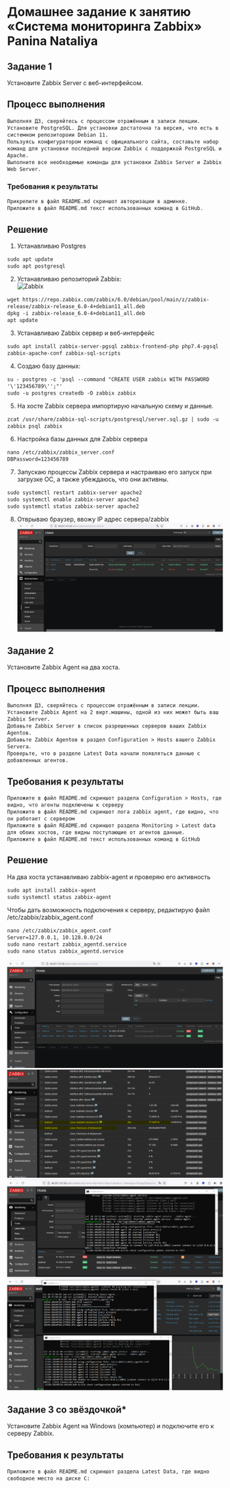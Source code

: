# Домашнее задание к занятию «Система мониторинга Zabbix» Panina Nataliya
## Задание 1

Установите Zabbix Server с веб-интерфейсом.  
## Процесс выполнения

    Выполняя ДЗ, сверяйтесь с процессом отражённым в записи лекции.
    Установите PostgreSQL. Для установки достаточна та версия, что есть в системном репозитороии Debian 11.
    Пользуясь конфигуратором команд с официального сайта, составьте набор команд для установки последней версии Zabbix с поддержкой PostgreSQL и Apache.
    Выполните все необходимые команды для установки Zabbix Server и Zabbix Web Server.

### Требования к результаты  

    Прикрепите в файл README.md скриншот авторизации в админке.
    Приложите в файл README.md текст использованных команд в GitHub.
## Решение
1.  Устанавливаю Postgres
```
sudo apt update  
sudo apt postgresql
```
2.  Устанавливаю репозиторий Zabbix:  
![Zabbix](https://www.zabbix.com/download?zabbix=6.0&os_distribution=debian&os_version=11&components=server_frontend_agent&db=pgsql&ws=apache)  
```
wget https://repo.zabbix.com/zabbix/6.0/debian/pool/main/z/zabbix-release/zabbix-release_6.0-4+debian11_all.deb
dpkg -i zabbix-release_6.0-4+debian11_all.deb  
apt update  
```
3. Устанавливаю Zabbix сервер и веб-интерфейс
```
sudo apt install zabbix-server-pgsql zabbix-frontend-php php7.4-pgsql zabbix-apache-conf zabbix-sql-scripts
```
4. Создаю базу данных:
```
su - postgres -c 'psql --command "CREATE USER zabbix WITH PASSWORD '\'123456789\'';"'
sudo -u postgres createdb -O zabbix zabbix 
```
5. На хосте Zabbix сервера импортирую начальную схему и данные.
```
zcat /usr/share/zabbix-sql-scripts/postgresql/server.sql.gz | sudo -u zabbix psql zabbix
```
6. Настройка базы данных для Zabbix сервера
```
nano /etc/zabbix/zabbix_server.conf
DBPassword=123456789
```
7. Запускаю процессы Zabbix сервера и настраиваю его запуск при загрузке ОС, а также убеждаюсь, что они активны.
```
sudo systemctl restart zabbix-server apache2
sudo systemctl enable zabbix-server apache2
sudo systemctl status zabbix-server apache2
```
8. Отврываю браузер, ввожу IP адрес сервера/zabbix
![Zabbix-users](https://github.com/nataliya-panina/zabbix1/blob/main/zabbix-users.png)
## Задание 2  
Установите Zabbix Agent на два хоста.  
## Процесс выполнения

    Выполняя ДЗ, сверяйтесь с процессом отражённым в записи лекции.
    Установите Zabbix Agent на 2 вирт.машины, одной из них может быть ваш Zabbix Server.
    Добавьте Zabbix Server в список разрешенных серверов ваших Zabbix Agentов.
    Добавьте Zabbix Agentов в раздел Configuration > Hosts вашего Zabbix Servera.
    Проверьте, что в разделе Latest Data начали появляться данные с добавленных агентов.

## Требования к результаты

    Приложите в файл README.md скриншот раздела Configuration > Hosts, где видно, что агенты подключены к серверу
    Приложите в файл README.md скриншот лога zabbix agent, где видно, что он работает с сервером
    Приложите в файл README.md скриншот раздела Monitoring > Latest data для обоих хостов, где видны поступающие от агентов данные.
    Приложите в файл README.md текст использованных команд в GitHub
    
## Решение
На два хоста устанавливаю zabbix-agent и проверяю его активность
```
sudo apt install zabbix-agent
sudo systemctl status zabbix-agent
```
Чтобы дать возможность подключения к серверу, редактирую файл /etc/zabbix/zabbix_agent.conf
```
nano /etc/zabbix/zabbix_agent.conf
Server=127.0.0.1, 10.128.0.0/24
sudo nano restart zabbix_agentd.service
sudo nano status zabbix_agentd.service
```
![Подключение](https://github.com/nataliya-panina/zabbix1/blob/main/server%2Bhost.png)
![Monitiring](https://github.com/nataliya-panina/zabbix1/blob/main/data.png)
![Host](https://github.com/nataliya-panina/zabbix1/blob/main/testhost-log.png)
![Logs](https://github.com/nataliya-panina/zabbix1/blob/main/logs_srv_host.png)
## Задание 3 со звёздочкой*

Установите Zabbix Agent на Windows (компьютер) и подключите его к серверу Zabbix.
## Требования к результаты

    Приложите в файл README.md скриншот раздела Latest Data, где видно свободное место на диске C:

